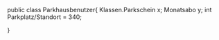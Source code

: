 
public class Parkhausbenutzer{
    Klassen.Parkschein x;
    Monatsabo y;
    int Parkplatz/Standort = 340;
    
}